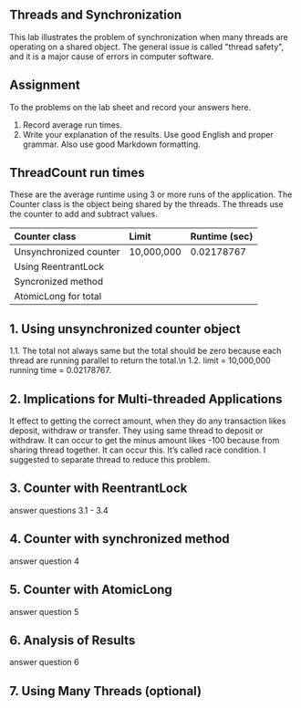 ## Threads and Synchronization

This lab illustrates the problem of synchronization when many threads are operating on a shared object.  The general issue is called "thread safety", and it is a major cause of errors in computer software.

## Assignment

To the problems on the lab sheet and record your answers here.

1. Record average run times.
2. Write your explanation of the results.  Use good English and proper grammar.  Also use good Markdown formatting.

## ThreadCount run times

These are the average runtime using 3 or more runs of the application.
The Counter class is the object being shared by the threads.
The threads use the counter to add and subtract values.

| Counter class           | Limit              | Runtime (sec)   |
|:------------------------|:-------------------|-----------------|
| Unsynchronized counter  |  10,000,000        |  0.02178767     |
| Using ReentrantLock     |                    |                 |
| Syncronized method      |                    |                 |
| AtomicLong for total    |                    |                 |

## 1. Using unsynchronized counter object
1.1. The total not always same but the total should be zero because each thread are running parallel to return the total.\n
1.2. limit = 10,000,000 running time = 0.02178767.

## 2. Implications for Multi-threaded Applications
It effect to getting the correct amount, when they do any transaction likes deposit, withdraw or transfer. They using same thread to deposit or withdraw. It can occur to get the minus amount likes -100 because from sharing thread together. It can occur this. It’s called race condition. I suggested to separate thread to reduce this problem.

## 3. Counter with ReentrantLock

answer questions 3.1 - 3.4

## 4. Counter with synchronized method

answer question 4

## 5. Counter with AtomicLong

answer question 5

## 6. Analysis of Results

answer question 6

## 7. Using Many Threads (optional)

